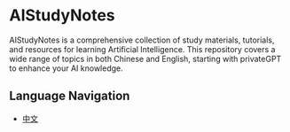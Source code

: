 # AIStudyNotes
AIStudyNotes is a comprehensive collection of study materials, tutorials, and resources for learning Artificial Intelligence. This repository covers a wide range of topics in both Chinese and English, starting with privateGPT to enhance your AI knowledge.
## Language Navigation
- [中文](./README_ZH.md)


